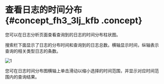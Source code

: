 # 查看日志的时间分布 {#concept_fh3_3lj_kfb .concept}

您可以在日志分析页面查看查询到的日志的时间分布柱状图。

搜索栏下面显示了日志的分布时间和查询到的日志总数。横轴显示时间，纵轴表示查询的相关类型日志的条数。

![1](http://static-aliyun-doc.oss-cn-hangzhou.aliyuncs.com/assets/img/22758/156453573437900_zh-CN.png)

您可在日志时间分布图横轴上单击滑动以缩小选择的时间范围，并显示对应时间范围内的查询结果。

